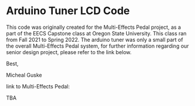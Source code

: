 # Arduino Tuner LCD Code

This code was originally created for the Multi-Effects Pedal project, as a part of the EECS Capstone class at Oregon State University.
This class ran from Fall 2021 to Spring 2022. The arduino tuner was only a small part of the overall Multi-Effects Pedal system, for further information
regarding our senior design project, please refer to the link below. 

Best, 

Micheal Guske


link to Multi-Effects Pedal:

TBA
